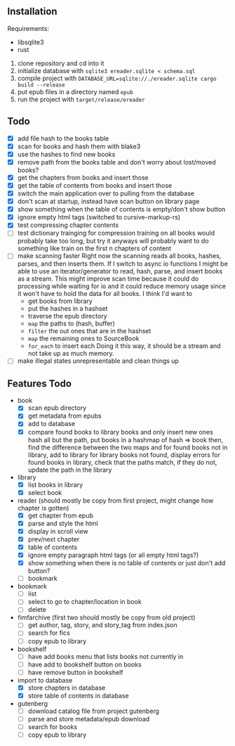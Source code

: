 
## Installation

Requirements:
- libsqlite3
- rust

1. clone repository and cd into it
2. initialize database with `sqlite3 ereader.sqlite < schema.sql`
3. compile project with `DATABASE_URL=sqlite://./ereader.sqlite cargo build --release`
4. put epub files in a directory named `epub`
5. run the project with `target/release/ereader`

## Todo
- [x] add file hash to the books table
- [x] scan for books and hash them with blake3
- [x] use the hashes to find new books
- [x] remove path from the books table and don't worry about lost/moved books?
- [x] get the chapters from books and insert those
- [x] get the table of contents from books and insert those
- [x] switch the main application over to pulling from the database
- [x] don't scan at startup, instead have scan button on library page
- [x] show something when the table of contents is empty/don't show button
- [x] ignore empty html tags (switched to cursive-markup-rs)
- [x] test compressing chapter contents
- [ ] test dictionary trainging for compression
    training on all books would probably take too long, but try it anyways
    will probably want to do something like train on the first n chapters of content
- [ ] make scanning faster
    Right now the scanning reads all books, hashes, parses, and then inserts them.
    If I switch to async io functions I might be able to use an iterator/generator to read, hash, parse, and insert books as a stream.
    This might improve scan time because it could do processing while waiting for io and it could reduce memory usage since it won't have to hold the data for all books.
    I think I'd want to
    - get books from library
    - put the hashes in a hashset
    - traverse the epub directory
    - `map` the paths to (hash, buffer)
    - `filter` the out ones that are in the hashset
    - `map` the remaining ones to SourceBook
    - `for_each` to insert each
    Doing it this way, it should be a stream and not take up as much memory.
- [ ] make illegal states unrepresentable and clean things up 

## Features Todo
- book
    - [x] scan epub directory
    - [x] get metadata from epubs
    - [x] add to database
    - [x] compare found books to library books and only insert new ones
        hash all but the path, put books in a hashmap of hash => book
            then, find the difference between the two maps and
            for found books not in library, add to library
            for library books not found, display errors
            for found books in library, check that the paths match, if they do not, update the path in the library
- library
    - [x] list books in library
    - [x] select book
- reader (should mostly be copy from first project, might change how chapter is gotten)
    - [x] get chapter from epub
    - [x] parse and style the html
    - [x] display in scroll view
    - [x] prev/next chapter
    - [x] table of contents
    - [x] ignore empty paragraph html tags (or all empty html tags?)
    - [x] show something when there is no table of contents or just don't add button?
    - [ ] bookmark
- bookmark
    - [ ] list
    - [ ] select to go to chapter/location in book
    - [ ] delete
- fimfarchive (first two should mostly be copy from old project)
    - [ ] get author, tag, story, and story_tag from index.json
    - [ ] search for fics
    - [ ] copy epub to library
- bookshelf
    - [ ] have add books menu that lists books not currently in
    - [ ] have add to bookshelf button on books
    - [ ] have remove button in bookshelf
- import to database
    - [x] store chapters in database
    - [x] store table of contents in database
- gutenberg
    - [ ] download catalog file from project gutenberg
    - [ ] parse and store metadata/epub download
    - [ ] search for books
    - [ ] copy epub to library
